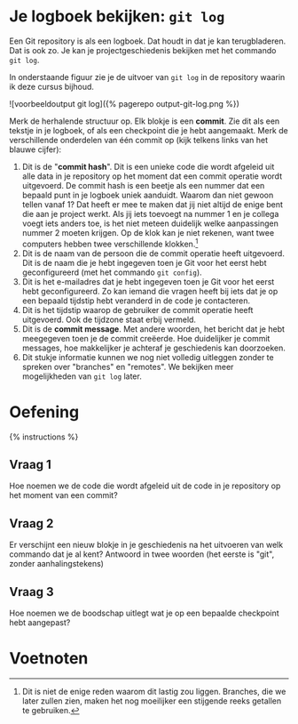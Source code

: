 # Je logboek bekijken: `git log`
Een Git repository is als een logboek. Dat houdt in dat je kan terugbladeren. Dat is ook zo. Je kan je projectgeschiedenis bekijken met het commando `git log`.

In onderstaande figuur zie je de uitvoer van `git log` in de repository waarin ik deze cursus bijhoud.

![voorbeeldoutput git log]({% pagerepo output-git-log.png %})

Merk de herhalende structuur op. Elk blokje is een **commit**. Zie dit als een tekstje in je logboek, of als een checkpoint die je hebt aangemaakt. Merk de verschillende onderdelen van één commit op (kijk telkens links van het blauwe cijfer):

1. Dit is de "**commit hash**". Dit is een unieke code die wordt afgeleid uit alle data in je repository op het moment dat een commit operatie wordt uitgevoerd. De commit hash is een beetje als een nummer dat een bepaald punt in je logboek uniek aanduidt. Waarom dan niet gewoon tellen vanaf 1? Dat heeft er mee te maken dat jij niet altijd de enige bent die aan je project werkt. Als jij iets toevoegt na nummer 1 en je collega voegt iets anders toe, is het niet meteen duidelijk welke aanpassingen nummer 2 moeten krijgen. Op de klok kan je niet rekenen, want twee computers hebben twee verschillende klokken.[^1]
2. Dit is de naam van de persoon die de commit operatie heeft uitgevoerd. Dit is de naam die je hebt ingegeven toen je Git voor het eerst hebt geconfigureerd (met het commando `git config`).
3. Dit is het e-mailadres dat je hebt ingegeven toen je Git voor het eerst hebt geconfigureerd. Zo kan iemand die vragen heeft bij iets dat je op een bepaald tijdstip hebt veranderd in de code je contacteren.
4. Dit is het tijdstip waarop de gebruiker de commit operatie heeft uitgevoerd. Ook de tijdzone staat erbij vermeld.
5. Dit is de **commit message**. Met andere woorden, het bericht dat je hebt meegegeven toen je de commit creëerde. Hoe duidelijker je commit messages, hoe makkelijker je achteraf je geschiedenis kan doorzoeken.
6. Dit stukje informatie kunnen we nog niet volledig uitleggen zonder te spreken over "branches" en "remotes". We bekijken meer mogelijkheden van `git log` later.

# Oefening
{% instructions %}

## Vraag 1
Hoe noemen we de code die wordt afgeleid uit de code in je repository op het moment van een commit?

## Vraag 2
Er verschijnt een nieuw blokje in je geschiedenis na het uitvoeren van welk commando dat je al kent? Antwoord in twee woorden (het eerste is "git", zonder aanhalingstekens)

## Vraag 3
Hoe noemen we de boodschap uitlegt wat je op een bepaalde checkpoint hebt aangepast?

# Voetnoten
[^1]: Dit is niet de enige reden waarom dit lastig zou liggen. Branches, die we later zullen zien, maken het nog moeilijker een stijgende reeks getallen te gebruiken.
